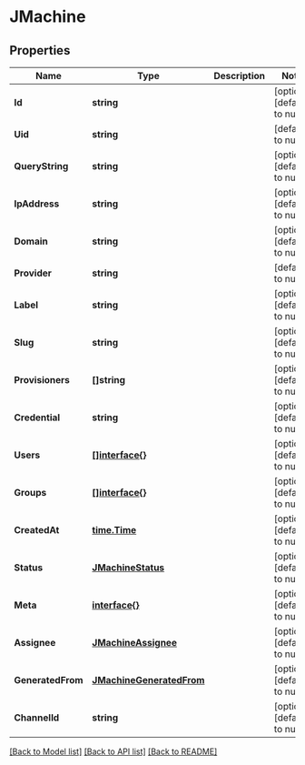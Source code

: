 # JMachine

## Properties
Name | Type | Description | Notes
------------ | ------------- | ------------- | -------------
**Id** | **string** |  | [optional] [default to null]
**Uid** | **string** |  | [default to null]
**QueryString** | **string** |  | [optional] [default to null]
**IpAddress** | **string** |  | [optional] [default to null]
**Domain** | **string** |  | [optional] [default to null]
**Provider** | **string** |  | [default to null]
**Label** | **string** |  | [optional] [default to null]
**Slug** | **string** |  | [optional] [default to null]
**Provisioners** | **[]string** |  | [optional] [default to null]
**Credential** | **string** |  | [optional] [default to null]
**Users** | [**[]interface{}**](interface{}.md) |  | [optional] [default to null]
**Groups** | [**[]interface{}**](interface{}.md) |  | [optional] [default to null]
**CreatedAt** | [**time.Time**](time.Time.md) |  | [optional] [default to null]
**Status** | [**JMachineStatus**](JMachine_status.md) |  | [optional] [default to null]
**Meta** | [**interface{}**](interface{}.md) |  | [optional] [default to null]
**Assignee** | [**JMachineAssignee**](JMachine_assignee.md) |  | [optional] [default to null]
**GeneratedFrom** | [**JMachineGeneratedFrom**](JMachine_generatedFrom.md) |  | [optional] [default to null]
**ChannelId** | **string** |  | [optional] [default to null]

[[Back to Model list]](../README.md#documentation-for-models) [[Back to API list]](../README.md#documentation-for-api-endpoints) [[Back to README]](../README.md)


